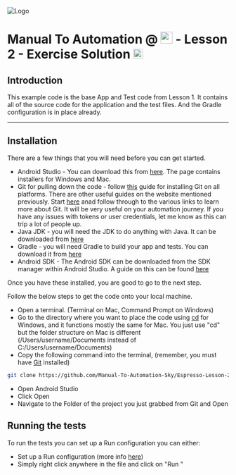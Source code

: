 ![Logo](https://www.browserstack.com/images/static/header-logo.jpg)

# Manual To Automation @ <a href="https://sky.co.uk/"><img src="https://logos-world.net/wp-content/uploads/2021/02/Sky-Logo.png" alt="sky" height="27" /></a> - Lesson 2 - Exercise Solution <a href="https://developer.android.com/"><img src="https://developer.android.com/static/images/training/testing/espresso.png" alt="sky" height="22" /></a>

## Introduction

This example code is the base App and Test code from Lesson 1. It contains all of the source code for the application and the test files. And the Gradle configuration is in place already.

---

## Installation

There are a few things that you will need before you can get started.

* Android Studio - You can download this from [here](https://developer.android.com/studio). The page contains installers for Windows and Mac.
* Git for pulling down the code - follow [this](https://git-scm.com/book/en/v2/Getting-Started-Installing-Git) guide for installing Git on all platforms. There are other useful guides on the website mentioned previously. Start [here](https://github.com/git-guides) anad follow through to the various links to learn more about Git. It will be very useful on your automation journey. If you have any issues with tokens or user credentials, let me know as this can trip a lot of people up.
* Java JDK - you will need the JDK to do anything with Java. It can be downloaded from [here](https://www.oracle.com/ie/java/technologies/downloads/)
* Gradle - you will need Gradle to build your app and tests. You can download it from [here](https://gradle.org/install/)
* Android SDK - The Android SDK can be downloaded from the SDK manager within Android Studio. A guide on this can be found [here](https://developer.android.com/about/versions/12/setup-sdk#:~:text=Install%20the%20SDK,-Within%20Android%20Studio&text=Click%20Tools%20%3E%20SDK%20Manager.,OK%20to%20install%20the%20SDK.)

Once you have these installed, you are good to go to the next step.

Follow the below steps to get the code onto your local machine.

* Open a terminal. (Terminal on Mac, Command Prompt on Windows)
* Go to the directory where you want to place the code using [cd](https://docs.microsoft.com/en-us/windows-server/administration/windows-commands/cd) for Windows, and it functions mostly the same for Mac. You just use "cd" but the folder structure on Mac is different (/Users/username/Documents instead of C:/Users/username/Documents)
* Copy the following command into the terminal, (remember, you must have [Git](https://git-scm.com/downloads) installed)
```sh
git clone https://github.com/Manual-To-Automation-Sky/Espresso-Lesson-2-Exercise-Solution.git.
```
* Open Android Studio
* Click Open
* Navigate to the Folder of the project you just grabbed from Git and Open

## Running the tests

To run the tests you can set up a Run configuration you can either:

* Set up a Run configuration (more info [here](https://developer.android.com/studio/run/rundebugconfig))
* Simply right click anywhere in the file and click on "Run <InsertFileName>"
